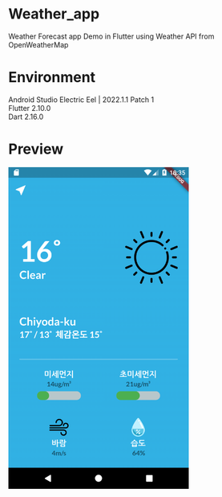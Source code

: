 # Weather_app
Weather Forecast app Demo in Flutter using Weather API from OpenWeatherMap

# Environment
Android Studio Electric Eel | 2022.1.1 Patch 1 <br>
Flutter 2.10.0 <br>
Dart 2.16.0 <br>

# Preview
<p align="left"><img src="weather2.png" width="360" height="640"/></p>
